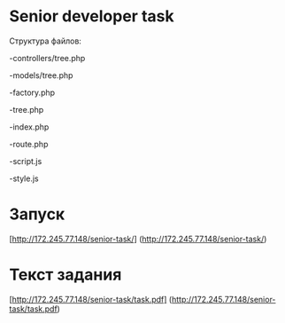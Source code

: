 # Senior developer task

Структура файлов:

-controllers/tree.php

-models/tree.php

-factory.php

-tree.php

-index.php

-route.php

-script.js

-style.js

# Запуск

[http://172.245.77.148/senior-task/] (http://172.245.77.148/senior-task/)

# Текст задания

[http://172.245.77.148/senior-task/task.pdf] (http://172.245.77.148/senior-task/task.pdf)